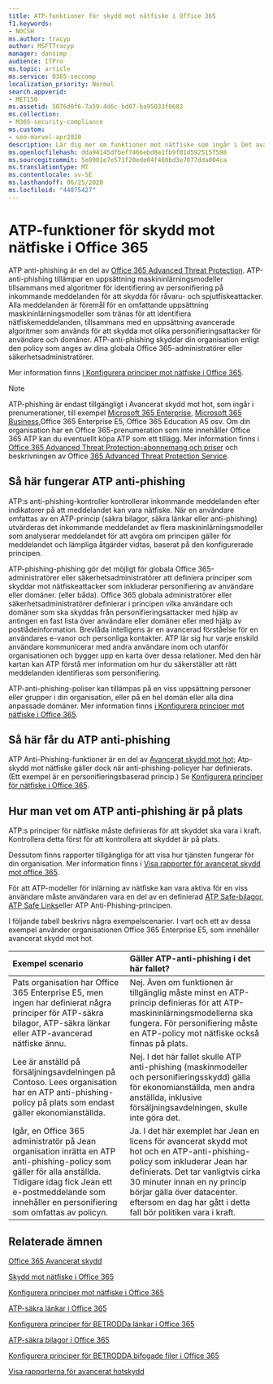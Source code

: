 ```yaml
---
title: ATP-funktioner för skydd mot nätfiske i Office 365
f1.keywords:
- NOCSH
ms.author: tracyp
author: MSFTTracyp
manager: dansimp
audience: ITPro
ms.topic: article
ms.service: O365-seccomp
localization_priority: Normal
search.appverid:
- MET150
ms.assetid: 5076d0f6-7a59-4d6c-bd07-ba95033f0682
ms.collection:
- M365-security-compliance
ms.custom:
- seo-marvel-apr2020
description: Lär dig mer om funktioner mot nätfiske som ingår i Det avancerade threat protection i Office 365 för att skydda & nätfiskeattacker.
ms.openlocfilehash: dda94145dfbef7466ebd8e1fb9f01d592515f598
ms.sourcegitcommit: 5e8901e7e571f20ede04f460bd3e7077dda004ca
ms.translationtype: MT
ms.contentlocale: sv-SE
ms.lasthandoff: 06/25/2020
ms.locfileid: "44875427"
---
```

# <a name="atp-anti-phishing-capabilities-in-office-365"></a>ATP-funktioner för skydd mot nätfiske i Office 365

ATP anti-phishing är en del av [Office 365 Advanced Threat Protection](office-365-atp.md). ATP-anti-phishing tillämpar en uppsättning maskininlärningsmodeller tillsammans med algoritmer för identifiering av personifiering på inkommande meddelanden för att skydda för råvaru- och spjutfiskeattacker. Alla meddelanden är föremål för en omfattande uppsättning maskininlärningsmodeller som tränas för att identifiera nätfiskemeddelanden, tillsammans med en uppsättning avancerade algoritmer som används för att skydda mot olika personifieringsattacker för användare och domäner. ATP-anti-phishing skyddar din organisation enligt den policy som anges av dina globala Office 365-administratörer eller säkerhetsadministratörer.
  
Mer information finns [i Konfigurera principer mot nätfiske i Office 365](set-up-anti-phishing-policies.md).
  
> [!NOTE]
> ATP-phishing är endast tillgängligt i Avancerat skydd mot hot, som ingår i prenumerationer, till exempel [Microsoft 365 Enterprise,](https://www.microsoft.com/microsoft-365/enterprise/home) [Microsoft 365 Business,](https://www.microsoft.com/microsoft-365/business)Office 365 Enterprise E5, Office 365 Education A5 osv. Om din organisation har en Office 365-prenumeration som inte innehåller Office 365 ATP kan du eventuellt köpa ATP som ett tillägg. Mer information finns i [Office 365 Advanced Threat Protection-abonnemang och priser](https://products.office.com/exchange/advance-threat-protection) och beskrivningen av Office [365 Advanced Threat Protection Service](https://docs.microsoft.com/office365/servicedescriptions/office-365-advanced-threat-protection-service-description).

## <a name="how-atp-anti-phishing-works"></a>Så här fungerar ATP anti-phishing

ATP:s anti-phishing-kontroller kontrollerar inkommande meddelanden efter indikatorer på att meddelandet kan vara nätfiske. När en användare omfattas av en ATP-princip (säkra bilagor, säkra länkar eller anti-phishing) utvärderas det inkommande meddelandet av flera maskininlärningsmodeller som analyserar meddelandet för att avgöra om principen gäller för meddelandet och lämpliga åtgärder vidtas, baserat på den konfigurerade principen.
  
ATP-phishing-phishing gör det möjligt för globala Office 365-administratörer eller säkerhetsadministratörer att definiera principer som skyddar mot nätfiskeattacker som inkluderar personifiering av användare eller domäner. (eller båda). Office 365 globala administratörer eller säkerhetsadministratörer definierar i principen vilka användare och domäner som ska skyddas från personifieringsattacker med hjälp av antingen en fast lista över användare eller domäner eller med hjälp av postlådeinformation. Brevlåda intelligens är en avancerad förståelse för en användares e-vanor och personliga kontakter. ATP lär sig hur varje enskild användare kommunicerar med andra användare inom och utanför organisationen och bygger upp en karta över dessa relationer. Med den här kartan kan ATP förstå mer information om hur du säkerställer att rätt meddelanden identifieras som personifiering.
  
ATP-anti-phishing-poliser kan tillämpas på en viss uppsättning personer eller grupper i din organisation, eller på en hel domän eller alla dina anpassade domäner. Mer information finns [i Konfigurera principer mot nätfiske i Office 365](set-up-anti-phishing-policies.md).
  
## <a name="how-to-get-atp-anti-phishing"></a>Så här får du ATP anti-phishing

ATP Anti-Phishing-funktioner är en del av [Avancerat skydd mot hot;](office-365-atp.md) Atp-skydd mot nätfiske gäller dock när anti-phishing-policyer har definierats. (Ett exempel är en personifieringsbaserad princip.) Se [Konfigurera principer för nätfiske i Office 365](set-up-anti-phishing-policies.md).
  
## <a name="how-to-know-if-atp-anti-phishing-is-in-place"></a>Hur man vet om ATP anti-phishing är på plats

ATP:s principer för nätfiske måste definieras för att skyddet ska vara i kraft. Kontrollera detta först för att kontrollera att skyddet är på plats.

Dessutom finns rapporter tillgängliga för att visa hur tjänsten fungerar för din organisation. Mer information finns i [Visa rapporter för avancerat skydd mot office 365](view-reports-for-atp.md).

För att ATP-modeller för inlärning av nätfiske kan vara aktiva för en viss användare måste användaren vara en del av en definierad [ATP Safe-bilagor,](atp-safe-attachments.md) [ATP Safe Links](atp-safe-links.md)eller ATP Anti-Phishing-principen. 

I följande tabell beskrivs några exempelscenarier. I vart och ett av dessa exempel använder organisationen Office 365 Enterprise E5, som innehåller avancerat skydd mot hot.
  
|**Exempel scenario**|**Gäller ATP-anti-phishing i det här fallet?**|
|:-----|:-----|
|Pats organisation har Office 365 Enterprise E5, men ingen har definierat några principer för ATP-säkra bilagor, ATP-säkra länkar eller ATP-avancerad nätfiske ännu.|Nej. Även om funktionen är tillgänglig måste minst en ATP-princip definieras för att ATP-maskininlärningsmodellerna ska fungera. För personifiering måste en ATP-policy mot nätfiske också finnas på plats.|
|Lee är anställd på försäljningsavdelningen på Contoso. Lees organisation har en ATP anti-phishing-policy på plats som endast gäller ekonomianställda.|Nej. I det här fallet skulle ATP anti-phishing (maskinmodeller och personifieringsskydd) gälla för ekonomianställda, men andra anställda, inklusive försäljningsavdelningen, skulle inte göra det.|
|Igår, en Office 365 administratör på Jean organisation inrätta en ATP anti-phishing-policy som gäller för alla anställda. Tidigare idag fick Jean ett e-postmeddelande som innehåller en personifiering som omfattas av policyn.|Ja. I det här exemplet har Jean en licens för avancerat skydd mot hot och en ATP-anti-phishing-policy som inkluderar Jean har definierats. Det tar vanligtvis cirka 30 minuter innan en ny princip börjar gälla över datacenter. eftersom en dag har gått i detta fall bör politiken vara i kraft.|

## <a name="related-topics"></a>Relaterade ämnen

[Office 365 Avancerat skydd](office-365-atp.md)
  
[Skydd mot nätfiske i Office 365](anti-phishing-protection.md)
  
[Konfigurera principer mot nätfiske i Office 365](set-up-anti-phishing-policies.md)
  
[ATP-säkra länkar i Office 365](atp-safe-links.md)
  
[Konfigurera principer för BETRODDa länkar i Office 365](set-up-atp-safe-links-policies.md)
  
[ATP-säkra bilagor i Office 365](atp-safe-attachments.md)
  
[Konfigurera principer för BETRODDA bifogade filer i Office 365](set-up-atp-safe-attachments-policies.md)
  
[Visa rapporterna för avancerat hotskydd](view-reports-for-atp.md)

